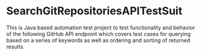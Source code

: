 # SearchGitRepositoriesAPITestSuit
This is Java based automation test project to test functionality and behavior of the following GitHub API endpoint which covers test cases for querying based on a series of keywords as well as ordering and sorting of returned results.
